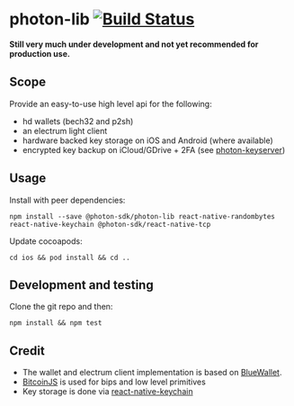 # photon-lib [![Build Status](https://travis-ci.org/photon-sdk/photon-lib.svg?branch=master)](https://travis-ci.org/photon-sdk/photon-lib)

**Still very much under development and not yet recommended for production use.**

## Scope

Provide an easy-to-use high level api for the following:

* hd wallets (bech32 and p2sh)
* an electrum light client
* hardware backed key storage on iOS and Android (where available)
* encrypted key backup on iCloud/GDrive + 2FA (see [photon-keyserver](https://github.com/photon-sdk/photon-keyserver))

## Usage

Install with peer dependencies:

```
npm install --save @photon-sdk/photon-lib react-native-randombytes react-native-keychain @photon-sdk/react-native-tcp
```

Update cocoapods:

```
cd ios && pod install && cd ..
```

## Development and testing

Clone the git repo and then:

```
npm install && npm test
```

## Credit

* The wallet and electrum client implementation is based on [BlueWallet](https://github.com/BlueWallet/BlueWallet).
* [BitcoinJS](https://github.com/bitcoinjs/bitcoinjs-lib) is used for bips and low level primitives
* Key storage is done via [react-native-keychain](https://github.com/oblador/react-native-keychain)
